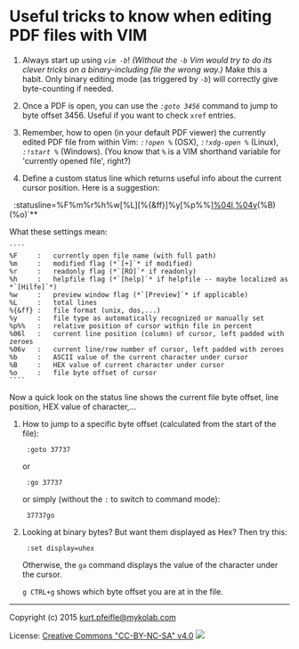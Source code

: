 # Useful tricks to know when editing PDF files with VIM

1. Always start up using *`vim -b`*!
   *(Without the `-b` Vim would try to do its clever tricks on a binary-including file the wrong way.)*
   Make this a habit.
   Only binary editing mode (as triggered by *`-b`*) will correctly give byte-counting if needed.

1. Once a PDF is open, you can use the *`:goto 3456`* command to jump to byte offset 3456.
   Useful if you want to check `xref` entries.

1. Remember, how to open (in your default PDF viewer) the currently edited PDF file from within Vim:
   *`:!open %`* (OSX), *`:!xdg-open %`* (Linux), *`:!start %`* (Windows).
   (You know that *`%`* is a VIM shorthand variable for 'currently opened file', right?)

1. Define a custom status line which returns useful info about the current cursor position.
   Here is a suggestion:

       :statusline=%F%m%r%h%w[%L][%{&ff}]%y[%p%%][%04l,%04v](%b)(%B)(%o)`**

   What these settings mean:

    ````
    %F     :   currently open file name (with full path)
    %m     :   modified flag (*`[+]`* if modified)
    %r     :   readonly flag (*`[RO]`* if readonly)
    %h     :   helpfile flag (*`[help]`* if helpfile -- maybe localized as *`[Hilfe]`*)
    %w     :   preview window flag (*`[Preview]`* if applicable)
    %L     :   total lines
    %{&ff} :   file format (unix, dos,...)
    %y     :   file type as automatically recognized or manually set
    %p%%   :   relative position of cursor within file in percent
    %06l   :   current line position (column) of cursor, left padded with zeroes
    %06v   :   current line/row number of cursor, left padded with zeroes
    %b     :   ASCII value of the current character under cursor
    %B     :   HEX value of current character under cursor
    %o     :   file byte offset of cursor
    ````


   Now a quick look on the status line shows the current file byte offset, line position, HEX value of character,...

1. How to jump to a specific byte offset (calculated from the start of the file):

        :goto 37737

    or

        :go 37737

    or simply (without the `:` to switch to command mode):

        37737go

1. Looking at binary bytes? But want them displayed as Hex? Then try this:

        :set display=uhex

    Otherwise, the `ga` command displays the value of the character under the cursor.

    `g CTRL+g` shows which byte offset you are at in the file.

----

Copyright (c) 2015 <kurt.pfeifle@mykolab.com>

License: [Creative Commons "CC-BY-NC-SA" v4.0](http://creativecommons.org/licenses/by-nc-sa/4.0/)
![](https://i.creativecommons.org/l/by-nc-sa/4.0/88x31.png)

